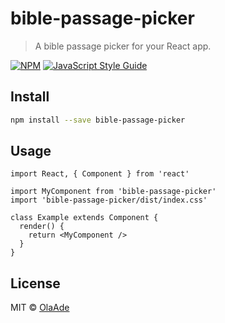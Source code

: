 # bible-passage-picker

> A bible passage picker for your React app.

[![NPM](https://img.shields.io/npm/v/bible-passage-picker.svg)](https://www.npmjs.com/package/bible-passage-picker) [![JavaScript Style Guide](https://img.shields.io/badge/code_style-standard-brightgreen.svg)](https://standardjs.com)

## Install

```bash
npm install --save bible-passage-picker
```

## Usage

```tsx
import React, { Component } from 'react'

import MyComponent from 'bible-passage-picker'
import 'bible-passage-picker/dist/index.css'

class Example extends Component {
  render() {
    return <MyComponent />
  }
}
```

## License

MIT © [OlaAde](https://github.com/OlaAde)
